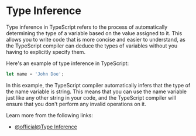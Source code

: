 # Type Inference

Type inference in TypeScript refers to the process of automatically determining the type of a variable based on the value assigned to it. This allows you to write code that is more concise and easier to understand, as the TypeScript compiler can deduce the types of variables without you having to explicitly specify them.

Here's an example of type inference in TypeScript:

```typescript
let name = 'John Doe';
```

In this example, the TypeScript compiler automatically infers that the type of the name variable is string. This means that you can use the name variable just like any other string in your code, and the TypeScript compiler will ensure that you don't perform any invalid operations on it.

Learn more from the following links:

- [@official@Type Inference](https://www.typescriptlang.org/docs/handbook/type-inference.html#handbook-content)
